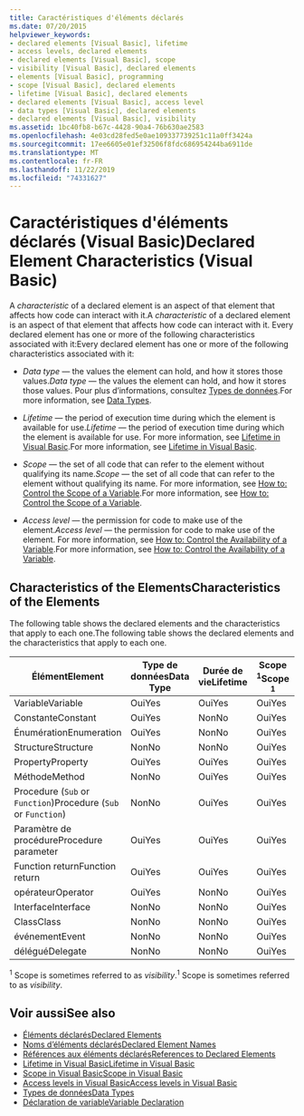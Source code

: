 ```yaml
---
title: Caractéristiques d'éléments déclarés
ms.date: 07/20/2015
helpviewer_keywords:
- declared elements [Visual Basic], lifetime
- access levels, declared elements
- declared elements [Visual Basic], scope
- visibility [Visual Basic], declared elements
- elements [Visual Basic], programming
- scope [Visual Basic], declared elements
- lifetime [Visual Basic], declared elements
- declared elements [Visual Basic], access level
- data types [Visual Basic], declared elements
- declared elements [Visual Basic], visibility
ms.assetid: 1bc40fb8-b67c-4428-90a4-76b630ae2583
ms.openlocfilehash: 4e03cd28fed5e0ae109337739251c11a0ff3424a
ms.sourcegitcommit: 17ee6605e01ef32506f8fdc686954244ba6911de
ms.translationtype: MT
ms.contentlocale: fr-FR
ms.lasthandoff: 11/22/2019
ms.locfileid: "74331627"
---
```

# <a name="declared-element-characteristics-visual-basic"></a><span data-ttu-id="b1512-102">Caractéristiques d'éléments déclarés (Visual Basic)</span><span class="sxs-lookup"><span data-stu-id="b1512-102">Declared Element Characteristics (Visual Basic)</span></span>
<span data-ttu-id="b1512-103">A *characteristic* of a declared element is an aspect of that element that affects how code can interact with it.</span><span class="sxs-lookup"><span data-stu-id="b1512-103">A *characteristic* of a declared element is an aspect of that element that affects how code can interact with it.</span></span> <span data-ttu-id="b1512-104">Every declared element has one or more of the following characteristics associated with it:</span><span class="sxs-lookup"><span data-stu-id="b1512-104">Every declared element has one or more of the following characteristics associated with it:</span></span>  
  
- <span data-ttu-id="b1512-105">*Data type* — the values the element can hold, and how it stores those values.</span><span class="sxs-lookup"><span data-stu-id="b1512-105">*Data type* — the values the element can hold, and how it stores those values.</span></span> <span data-ttu-id="b1512-106">Pour plus d’informations, consultez [Types de données](../../../../visual-basic/language-reference/data-types/index.md).</span><span class="sxs-lookup"><span data-stu-id="b1512-106">For more information, see [Data Types](../../../../visual-basic/language-reference/data-types/index.md).</span></span>  
  
- <span data-ttu-id="b1512-107">*Lifetime* — the period of execution time during which the element is available for use.</span><span class="sxs-lookup"><span data-stu-id="b1512-107">*Lifetime* — the period of execution time during which the element is available for use.</span></span> <span data-ttu-id="b1512-108">For more information, see [Lifetime in Visual Basic](../../../../visual-basic/programming-guide/language-features/declared-elements/lifetime.md).</span><span class="sxs-lookup"><span data-stu-id="b1512-108">For more information, see [Lifetime in Visual Basic](../../../../visual-basic/programming-guide/language-features/declared-elements/lifetime.md).</span></span>  
  
- <span data-ttu-id="b1512-109">*Scope* — the set of all code that can refer to the element without qualifying its name.</span><span class="sxs-lookup"><span data-stu-id="b1512-109">*Scope* — the set of all code that can refer to the element without qualifying its name.</span></span> <span data-ttu-id="b1512-110">For more information, see [How to: Control the Scope of a Variable](../../../../visual-basic/programming-guide/language-features/declared-elements/how-to-control-the-scope-of-a-variable.md).</span><span class="sxs-lookup"><span data-stu-id="b1512-110">For more information, see [How to: Control the Scope of a Variable](../../../../visual-basic/programming-guide/language-features/declared-elements/how-to-control-the-scope-of-a-variable.md).</span></span>  
  
- <span data-ttu-id="b1512-111">*Access level* — the permission for code to make use of the element.</span><span class="sxs-lookup"><span data-stu-id="b1512-111">*Access level* — the permission for code to make use of the element.</span></span> <span data-ttu-id="b1512-112">For more information, see [How to: Control the Availability of a Variable](../../../../visual-basic/programming-guide/language-features/declared-elements/how-to-control-the-availability-of-a-variable.md).</span><span class="sxs-lookup"><span data-stu-id="b1512-112">For more information, see [How to: Control the Availability of a Variable](../../../../visual-basic/programming-guide/language-features/declared-elements/how-to-control-the-availability-of-a-variable.md).</span></span>  
  
## <a name="characteristics-of-the-elements"></a><span data-ttu-id="b1512-113">Characteristics of the Elements</span><span class="sxs-lookup"><span data-stu-id="b1512-113">Characteristics of the Elements</span></span>  
 <span data-ttu-id="b1512-114">The following table shows the declared elements and the characteristics that apply to each one.</span><span class="sxs-lookup"><span data-stu-id="b1512-114">The following table shows the declared elements and the characteristics that apply to each one.</span></span>  
  
|<span data-ttu-id="b1512-115">Élément</span><span class="sxs-lookup"><span data-stu-id="b1512-115">Element</span></span>|<span data-ttu-id="b1512-116">Type de données</span><span class="sxs-lookup"><span data-stu-id="b1512-116">Data Type</span></span>|<span data-ttu-id="b1512-117">Durée de vie</span><span class="sxs-lookup"><span data-stu-id="b1512-117">Lifetime</span></span>|<span data-ttu-id="b1512-118">Scope <sup>1</sup></span><span class="sxs-lookup"><span data-stu-id="b1512-118">Scope <sup>1</sup></span></span>|<span data-ttu-id="b1512-119">Access Level</span><span class="sxs-lookup"><span data-stu-id="b1512-119">Access Level</span></span>|  
|-------------|---------------|--------------|------------------------|------------------|  
|<span data-ttu-id="b1512-120">Variable</span><span class="sxs-lookup"><span data-stu-id="b1512-120">Variable</span></span>|<span data-ttu-id="b1512-121">Oui</span><span class="sxs-lookup"><span data-stu-id="b1512-121">Yes</span></span>|<span data-ttu-id="b1512-122">Oui</span><span class="sxs-lookup"><span data-stu-id="b1512-122">Yes</span></span>|<span data-ttu-id="b1512-123">Oui</span><span class="sxs-lookup"><span data-stu-id="b1512-123">Yes</span></span>|<span data-ttu-id="b1512-124">Oui</span><span class="sxs-lookup"><span data-stu-id="b1512-124">Yes</span></span>|  
|<span data-ttu-id="b1512-125">Constante</span><span class="sxs-lookup"><span data-stu-id="b1512-125">Constant</span></span>|<span data-ttu-id="b1512-126">Oui</span><span class="sxs-lookup"><span data-stu-id="b1512-126">Yes</span></span>|<span data-ttu-id="b1512-127">Non</span><span class="sxs-lookup"><span data-stu-id="b1512-127">No</span></span>|<span data-ttu-id="b1512-128">Oui</span><span class="sxs-lookup"><span data-stu-id="b1512-128">Yes</span></span>|<span data-ttu-id="b1512-129">Oui</span><span class="sxs-lookup"><span data-stu-id="b1512-129">Yes</span></span>|  
|<span data-ttu-id="b1512-130">Énumération</span><span class="sxs-lookup"><span data-stu-id="b1512-130">Enumeration</span></span>|<span data-ttu-id="b1512-131">Oui</span><span class="sxs-lookup"><span data-stu-id="b1512-131">Yes</span></span>|<span data-ttu-id="b1512-132">Non</span><span class="sxs-lookup"><span data-stu-id="b1512-132">No</span></span>|<span data-ttu-id="b1512-133">Oui</span><span class="sxs-lookup"><span data-stu-id="b1512-133">Yes</span></span>|<span data-ttu-id="b1512-134">Oui</span><span class="sxs-lookup"><span data-stu-id="b1512-134">Yes</span></span>|  
|<span data-ttu-id="b1512-135">Structure</span><span class="sxs-lookup"><span data-stu-id="b1512-135">Structure</span></span>|<span data-ttu-id="b1512-136">Non</span><span class="sxs-lookup"><span data-stu-id="b1512-136">No</span></span>|<span data-ttu-id="b1512-137">Non</span><span class="sxs-lookup"><span data-stu-id="b1512-137">No</span></span>|<span data-ttu-id="b1512-138">Oui</span><span class="sxs-lookup"><span data-stu-id="b1512-138">Yes</span></span>|<span data-ttu-id="b1512-139">Oui</span><span class="sxs-lookup"><span data-stu-id="b1512-139">Yes</span></span>|  
|<span data-ttu-id="b1512-140">Property</span><span class="sxs-lookup"><span data-stu-id="b1512-140">Property</span></span>|<span data-ttu-id="b1512-141">Oui</span><span class="sxs-lookup"><span data-stu-id="b1512-141">Yes</span></span>|<span data-ttu-id="b1512-142">Oui</span><span class="sxs-lookup"><span data-stu-id="b1512-142">Yes</span></span>|<span data-ttu-id="b1512-143">Oui</span><span class="sxs-lookup"><span data-stu-id="b1512-143">Yes</span></span>|<span data-ttu-id="b1512-144">Oui</span><span class="sxs-lookup"><span data-stu-id="b1512-144">Yes</span></span>|  
|<span data-ttu-id="b1512-145">Méthode</span><span class="sxs-lookup"><span data-stu-id="b1512-145">Method</span></span>|<span data-ttu-id="b1512-146">Non</span><span class="sxs-lookup"><span data-stu-id="b1512-146">No</span></span>|<span data-ttu-id="b1512-147">Oui</span><span class="sxs-lookup"><span data-stu-id="b1512-147">Yes</span></span>|<span data-ttu-id="b1512-148">Oui</span><span class="sxs-lookup"><span data-stu-id="b1512-148">Yes</span></span>|<span data-ttu-id="b1512-149">Oui</span><span class="sxs-lookup"><span data-stu-id="b1512-149">Yes</span></span>|  
|<span data-ttu-id="b1512-150">Procedure (`Sub` or `Function`)</span><span class="sxs-lookup"><span data-stu-id="b1512-150">Procedure (`Sub` or `Function`)</span></span>|<span data-ttu-id="b1512-151">Non</span><span class="sxs-lookup"><span data-stu-id="b1512-151">No</span></span>|<span data-ttu-id="b1512-152">Oui</span><span class="sxs-lookup"><span data-stu-id="b1512-152">Yes</span></span>|<span data-ttu-id="b1512-153">Oui</span><span class="sxs-lookup"><span data-stu-id="b1512-153">Yes</span></span>|<span data-ttu-id="b1512-154">Oui</span><span class="sxs-lookup"><span data-stu-id="b1512-154">Yes</span></span>|  
|<span data-ttu-id="b1512-155">Paramètre de procédure</span><span class="sxs-lookup"><span data-stu-id="b1512-155">Procedure parameter</span></span>|<span data-ttu-id="b1512-156">Oui</span><span class="sxs-lookup"><span data-stu-id="b1512-156">Yes</span></span>|<span data-ttu-id="b1512-157">Oui</span><span class="sxs-lookup"><span data-stu-id="b1512-157">Yes</span></span>|<span data-ttu-id="b1512-158">Oui</span><span class="sxs-lookup"><span data-stu-id="b1512-158">Yes</span></span>|<span data-ttu-id="b1512-159">Non</span><span class="sxs-lookup"><span data-stu-id="b1512-159">No</span></span>|  
|<span data-ttu-id="b1512-160">Function return</span><span class="sxs-lookup"><span data-stu-id="b1512-160">Function return</span></span>|<span data-ttu-id="b1512-161">Oui</span><span class="sxs-lookup"><span data-stu-id="b1512-161">Yes</span></span>|<span data-ttu-id="b1512-162">Oui</span><span class="sxs-lookup"><span data-stu-id="b1512-162">Yes</span></span>|<span data-ttu-id="b1512-163">Oui</span><span class="sxs-lookup"><span data-stu-id="b1512-163">Yes</span></span>|<span data-ttu-id="b1512-164">Non</span><span class="sxs-lookup"><span data-stu-id="b1512-164">No</span></span>|  
|<span data-ttu-id="b1512-165">opérateur</span><span class="sxs-lookup"><span data-stu-id="b1512-165">Operator</span></span>|<span data-ttu-id="b1512-166">Oui</span><span class="sxs-lookup"><span data-stu-id="b1512-166">Yes</span></span>|<span data-ttu-id="b1512-167">Non</span><span class="sxs-lookup"><span data-stu-id="b1512-167">No</span></span>|<span data-ttu-id="b1512-168">Oui</span><span class="sxs-lookup"><span data-stu-id="b1512-168">Yes</span></span>|<span data-ttu-id="b1512-169">Oui</span><span class="sxs-lookup"><span data-stu-id="b1512-169">Yes</span></span>|  
|<span data-ttu-id="b1512-170">Interface</span><span class="sxs-lookup"><span data-stu-id="b1512-170">Interface</span></span>|<span data-ttu-id="b1512-171">Non</span><span class="sxs-lookup"><span data-stu-id="b1512-171">No</span></span>|<span data-ttu-id="b1512-172">Non</span><span class="sxs-lookup"><span data-stu-id="b1512-172">No</span></span>|<span data-ttu-id="b1512-173">Oui</span><span class="sxs-lookup"><span data-stu-id="b1512-173">Yes</span></span>|<span data-ttu-id="b1512-174">Oui</span><span class="sxs-lookup"><span data-stu-id="b1512-174">Yes</span></span>|  
|<span data-ttu-id="b1512-175">Class</span><span class="sxs-lookup"><span data-stu-id="b1512-175">Class</span></span>|<span data-ttu-id="b1512-176">Non</span><span class="sxs-lookup"><span data-stu-id="b1512-176">No</span></span>|<span data-ttu-id="b1512-177">Non</span><span class="sxs-lookup"><span data-stu-id="b1512-177">No</span></span>|<span data-ttu-id="b1512-178">Oui</span><span class="sxs-lookup"><span data-stu-id="b1512-178">Yes</span></span>|<span data-ttu-id="b1512-179">Oui</span><span class="sxs-lookup"><span data-stu-id="b1512-179">Yes</span></span>|  
|<span data-ttu-id="b1512-180">événement</span><span class="sxs-lookup"><span data-stu-id="b1512-180">Event</span></span>|<span data-ttu-id="b1512-181">Non</span><span class="sxs-lookup"><span data-stu-id="b1512-181">No</span></span>|<span data-ttu-id="b1512-182">Non</span><span class="sxs-lookup"><span data-stu-id="b1512-182">No</span></span>|<span data-ttu-id="b1512-183">Oui</span><span class="sxs-lookup"><span data-stu-id="b1512-183">Yes</span></span>|<span data-ttu-id="b1512-184">Oui</span><span class="sxs-lookup"><span data-stu-id="b1512-184">Yes</span></span>|  
|<span data-ttu-id="b1512-185">délégué</span><span class="sxs-lookup"><span data-stu-id="b1512-185">Delegate</span></span>|<span data-ttu-id="b1512-186">Non</span><span class="sxs-lookup"><span data-stu-id="b1512-186">No</span></span>|<span data-ttu-id="b1512-187">Non</span><span class="sxs-lookup"><span data-stu-id="b1512-187">No</span></span>|<span data-ttu-id="b1512-188">Oui</span><span class="sxs-lookup"><span data-stu-id="b1512-188">Yes</span></span>|<span data-ttu-id="b1512-189">Oui</span><span class="sxs-lookup"><span data-stu-id="b1512-189">Yes</span></span>|  
  
 <span data-ttu-id="b1512-190"><sup>1</sup> Scope is sometimes referred to as *visibility*.</span><span class="sxs-lookup"><span data-stu-id="b1512-190"><sup>1</sup> Scope is sometimes referred to as *visibility*.</span></span>  
  
## <a name="see-also"></a><span data-ttu-id="b1512-191">Voir aussi</span><span class="sxs-lookup"><span data-stu-id="b1512-191">See also</span></span>

- [<span data-ttu-id="b1512-192">Éléments déclarés</span><span class="sxs-lookup"><span data-stu-id="b1512-192">Declared Elements</span></span>](../../../../visual-basic/programming-guide/language-features/declared-elements/index.md)
- [<span data-ttu-id="b1512-193">Noms d’éléments déclarés</span><span class="sxs-lookup"><span data-stu-id="b1512-193">Declared Element Names</span></span>](../../../../visual-basic/programming-guide/language-features/declared-elements/declared-element-names.md)
- [<span data-ttu-id="b1512-194">Références aux éléments déclarés</span><span class="sxs-lookup"><span data-stu-id="b1512-194">References to Declared Elements</span></span>](../../../../visual-basic/programming-guide/language-features/declared-elements/references-to-declared-elements.md)
- [<span data-ttu-id="b1512-195">Lifetime in Visual Basic</span><span class="sxs-lookup"><span data-stu-id="b1512-195">Lifetime in Visual Basic</span></span>](../../../../visual-basic/programming-guide/language-features/declared-elements/lifetime.md)
- [<span data-ttu-id="b1512-196">Scope in Visual Basic</span><span class="sxs-lookup"><span data-stu-id="b1512-196">Scope in Visual Basic</span></span>](../../../../visual-basic/programming-guide/language-features/declared-elements/scope.md)
- [<span data-ttu-id="b1512-197">Access levels in Visual Basic</span><span class="sxs-lookup"><span data-stu-id="b1512-197">Access levels in Visual Basic</span></span>](../../../../visual-basic/programming-guide/language-features/declared-elements/access-levels.md)
- [<span data-ttu-id="b1512-198">Types de données</span><span class="sxs-lookup"><span data-stu-id="b1512-198">Data Types</span></span>](../../../../visual-basic/programming-guide/language-features/data-types/index.md)
- [<span data-ttu-id="b1512-199">Déclaration de variable</span><span class="sxs-lookup"><span data-stu-id="b1512-199">Variable Declaration</span></span>](../../../../visual-basic/programming-guide/language-features/variables/variable-declaration.md)
